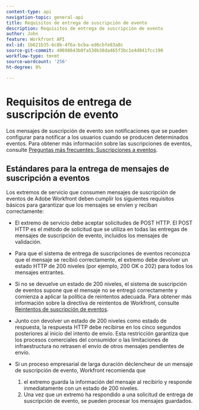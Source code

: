```yaml
---
content-type: api
navigation-topic: general-api
title: Requisitos de entrega de suscripción de evento
description: Requisitos de entrega de suscripción de evento
author: John
feature: Workfront API
exl-id: 1b621b35-6c8b-4f6a-bcba-ed6cbfe83a8c
source-git-commit: 40698643b0fa530b38da465f3bc1e4d841fcc190
workflow-type: tm+mt
source-wordcount: '256'
ht-degree: 0%

---
```



# Requisitos de entrega de suscripción de evento

Los mensajes de suscripción de evento son notificaciones que se pueden configurar para notificar a los usuarios cuando se producen determinados eventos. Para obtener más información sobre las suscripciones de eventos, consulte [Preguntas más frecuentes: Suscripciones a eventos](../../wf-api/general/event-subs-faq.md).

## Estándares para la entrega de mensajes de suscripción a eventos

Los extremos de servicio que consumen mensajes de suscripción de eventos de Adobe Workfront deben cumplir los siguientes requisitos básicos para garantizar que los mensajes se envíen y reciban correctamente:

* El extremo de servicio debe aceptar solicitudes de POST HTTP. El POST HTTP es el método de solicitud que se utiliza en todas las entregas de mensajes de suscripción de evento, incluidos los mensajes de validación.

* Para que el sistema de entrega de suscripciones de eventos reconozca que el mensaje se recibió correctamente, el extremo debe devolver un estado HTTP de 200 niveles (por ejemplo, 200 OK o 202) para todos los mensajes entrantes.

* Si no se devuelve un estado de 200 niveles, el sistema de suscripción de eventos supone que el mensaje no se entregó correctamente y comienza a aplicar la política de reintentos adecuada. Para obtener más información sobre la directiva de reintentos de Workfront, consulte [Reintentos de suscripción de eventos](../../wf-api/api/event-sub-retries.md).

* Junto con devolver un estado de 200 niveles como estado de respuesta, la respuesta HTTP debe recibirse en los cinco segundos posteriores al inicio del intento de envío. Esta restricción garantiza que los procesos comerciales del consumidor o las limitaciones de infraestructura no retrasen el envío de otros mensajes pendientes de envío.

* Si un proceso empresarial de larga duración déclencheur de un mensaje de suscripción de evento, Workfront recomienda que

   1. el extremo guarda la información del mensaje al recibirlo y responde inmediatamente con un estado de 200 niveles.
   1. Una vez que un extremo ha respondido a una solicitud de entrega de suscripción de evento, se pueden procesar los mensajes guardados.
